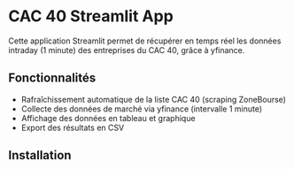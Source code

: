 # CAC 40 Streamlit App

Cette application Streamlit permet de récupérer en temps réel les données intraday (1 minute) des entreprises du CAC 40, grâce à yfinance.

## Fonctionnalités
- Rafraîchissement automatique de la liste CAC 40 (scraping ZoneBourse)
- Collecte des données de marché via yfinance (intervalle 1 minute)
- Affichage des données en tableau et graphique
- Export des résultats en CSV

## Installation
